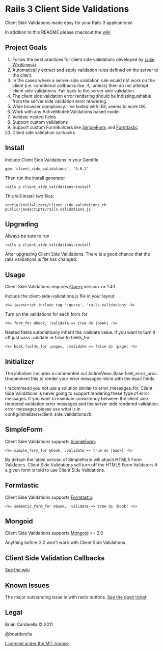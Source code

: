 # Rails 3 Client Side Validations #

Client Side Validations made easy for your Rails 3 applications!

In addition to this README please checkout the [wiki](https://github.com/bcardarella/client_side_validations/wiki)

## Project Goals ##

1. Follow the best practices for client side validations developed by [Luke Wroblewski](http://www.alistapart.com/articles/inline-validation-in-web-forms/)
2. Automatically extract and apply validation rules defined on the
   server to the client.
3. In the cases where a server-side validation rule would not work on
   the client (i.e. conditional callbacks like :if, :unless) then do not
   attempt client side validations. Fall back to the server side
   validation.
4. The client side validation error rendering should be
   indistinguishable from the server side validation error rendering.
5. Wide browser compliancy. I've tested with IE8, seems to work OK.
6. Work with any ActiveModel::Validations based model
7. Validate nested fields
8. Support custom validations
9. Support custom FormBuilders like [SimpleForm](https://github.com/plataformatec/simple_form) and [Formtastic](https://github.com/justinfrench/formtastic)
10. Client side validation callbacks

## Install ##

Include Client Side Validations in your Gemfile

    gem 'client_side_validations', '3.0.2'

Then run the install generator

    rails g client_side_validations:install

This will install two files:

    config/initializers/client_side_validations.rb
    public/javascripts/rails.validations.js

## Upgrading ##

Always be sure to run

    rails g client_side_validations:install

After upgrading Client Side Validations. There is a good chance that the
rails.validations.js file has changed.

## Usage ##

Client Side Validations requires [jQuery](http://jquery.com) version >= 1.4.1

Include the client-side-validations.js file in your layout

    <%= javascript_include_tag 'jquery', 'rails.validations'-%>

Turn on the validations for each form_for

    <%= form_for @book, :validate => true do |book| -%>

Nested fields automatically inherit the :validate value. If you want to
turn it off just pass :validate => false to fields_for

    <%= book.fields_for :pages, :validate => false do |page| -%>

## Initializer ##

The initializer includes a commented out ActionView::Base.field_error_proc.
Uncomment this to render your error messages inline with the input fields.

I recommend you not use a solution similar to error_messages_for. Client
Side Validations is never going to support rendering these type of error
messages. If you want to maintain consistency between the client side
rendered validation error messages and the server side rendered
validation error messages please use what is in
config/initializers/client_side_validations.rb

## SimpleForm ##

Client Side Validations supports [SimpleForm](https://github.com/plataformatec/simple_form):

    <%= simple_form_for @book, :validate => true do |book| -%>

By default the latest version of SimpleForm will attach HTML5 Form
Validators. Client Side Validations will turn off the HTML5 Form
Validators if a given form is told to use Client Side Validations.

## Formtastic ##

Client Side Validations supports [Formtastic](https://github.com/justinfrench/formtastic):

    <%= semantic_form_for @book, :validate => true do |book| -%>

## Mongoid ##

Client Side Validations supports [Mongoid](https://github.com/mongoid/mongoid) >= 2.0

Anything before 2.0 won't work with Client Side Validations.

## Client Side Validation Callbacks ##
[See the wiki](https://github.com/bcardarella/client_side_validations/wiki/Callbacks)

## Known Issues ##

The major outstanding issue is with radio buttons. [See the open ticket](https://github.com/bcardarella/client_side_validations/issues#issue/24).

## Legal ##

Brian Cardarella &copy; 2011

[@bcardarella](http://twitter.com/bcardarella)

[Licensed under the MIT license](http://www.opensource.org/licenses/mit-license.php)
